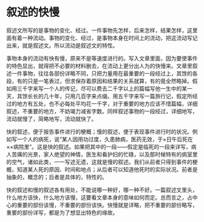 # 叙述的快慢

叙述文所写的是事物的变化、经过。一件事物先怎样，后来怎样，结果怎样，这里面有着一种流动。事物的变化、经过，是事物本身在时间上的流动，把这流动写记出来，就是叙述文。所以流动是叙述文的特性。

事物本身的流动有快有慢，原来不是等速度进行的。写入文章里面，因为要使事件的特色显出，就得把不必要的材料删去，在流动上更分出人为的快慢来。文章里叙述一件事物，往往各部份详略不同，只把力量用在最重要的一段经过上，其馀的各段，有的只是一笔表过，但求保存着原因和结果的关系就算，有的竟全然略掉。假如用三千字来写一个人的传记，尽可以费去二千字以上的篇幅写他一生中的某一天，其馀长长的几十年，只用几百字来点缀。用五千字来写一篇旅行记，假定所经过的地方有五处，也不必每处平均花一千字，对于重要的地方应该不惜篇幅，详细叙述，不重要的地方，不妨竭力减省字数。同样叙述事物的一段经过，详细地写，流动就慢了，简略地写，流动就快了。

快的叙述，便于报告事件进行的梗概；慢的叙述，便于表现事件进行时的状况。例如写一个人的病死，说“某人因用功过度，久患肺病，医药无效，于×日午后死在××病院里”。这是快的叙述。如果把其中的一段——假定是临死的一段来详写，病人苦痛的光景，家人绝望的神情，医生和看护妇的忙碌，以及那时候特有的病室里的空气，诸如此类，一一写述无遗，这就是慢的叙述。我们从前者只得到事件的梗概，知道某人死的原因、时间和地点；从后者可以知道他死时的实际状况。前者是抽象的，概念的；后者是具体的，特性的。

快的叙述和慢的叙述各有用处，不能说哪一种好，哪一种不好。一篇叙述文里头，什么地方该快，什么地方该慢，这要看文章本身的意味如何而定。总而言之，占中心的重要的部份该慢，不重要的部份该快。快慢就是详略，把不重要的部份略写，重要的部份详写，都是为了想显出特色的缘故。